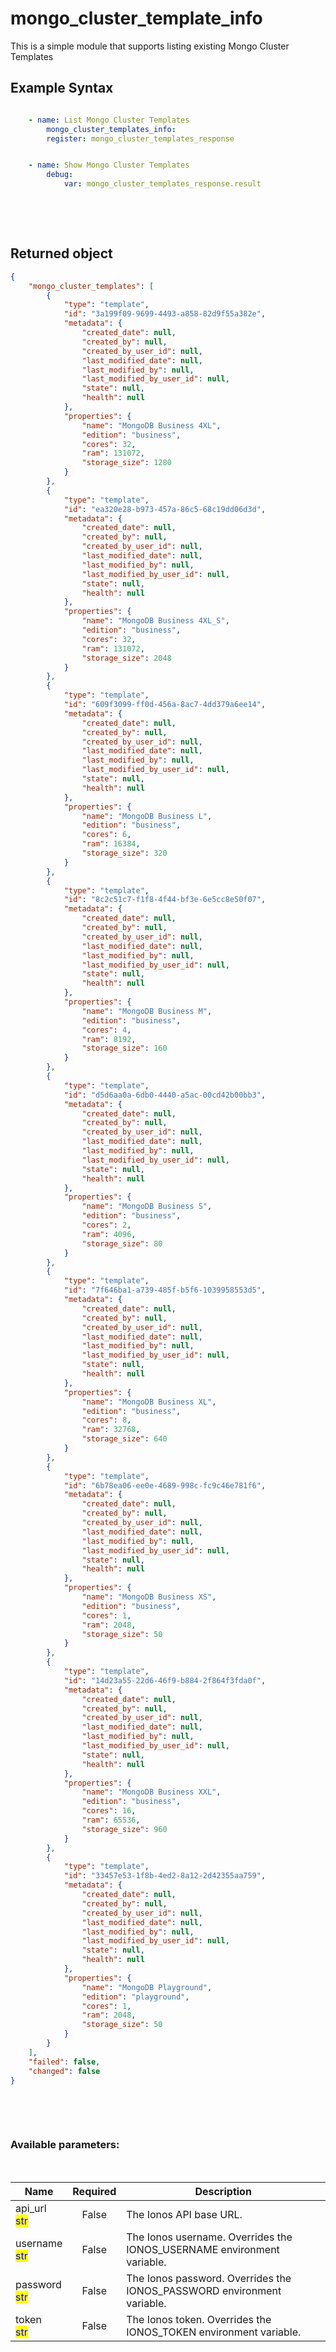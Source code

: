 # mongo_cluster_template_info

This is a simple module that supports listing existing Mongo Cluster Templates

## Example Syntax


```yaml

    - name: List Mongo Cluster Templates
        mongo_cluster_templates_info:
        register: mongo_cluster_templates_response


    - name: Show Mongo Cluster Templates
        debug:
            var: mongo_cluster_templates_response.result

```

&nbsp;

&nbsp;
## Returned object
```json
{
    "mongo_cluster_templates": [
        {
            "type": "template",
            "id": "3a199f09-9699-4493-a858-82d9f55a382e",
            "metadata": {
                "created_date": null,
                "created_by": null,
                "created_by_user_id": null,
                "last_modified_date": null,
                "last_modified_by": null,
                "last_modified_by_user_id": null,
                "state": null,
                "health": null
            },
            "properties": {
                "name": "MongoDB Business 4XL",
                "edition": "business",
                "cores": 32,
                "ram": 131072,
                "storage_size": 1280
            }
        },
        {
            "type": "template",
            "id": "ea320e28-b973-457a-86c5-68c19dd06d3d",
            "metadata": {
                "created_date": null,
                "created_by": null,
                "created_by_user_id": null,
                "last_modified_date": null,
                "last_modified_by": null,
                "last_modified_by_user_id": null,
                "state": null,
                "health": null
            },
            "properties": {
                "name": "MongoDB Business 4XL_S",
                "edition": "business",
                "cores": 32,
                "ram": 131072,
                "storage_size": 2048
            }
        },
        {
            "type": "template",
            "id": "609f3099-ff0d-456a-8ac7-4dd379a6ee14",
            "metadata": {
                "created_date": null,
                "created_by": null,
                "created_by_user_id": null,
                "last_modified_date": null,
                "last_modified_by": null,
                "last_modified_by_user_id": null,
                "state": null,
                "health": null
            },
            "properties": {
                "name": "MongoDB Business L",
                "edition": "business",
                "cores": 6,
                "ram": 16384,
                "storage_size": 320
            }
        },
        {
            "type": "template",
            "id": "8c2c51c7-f1f8-4f44-bf3e-6e5cc8e50f07",
            "metadata": {
                "created_date": null,
                "created_by": null,
                "created_by_user_id": null,
                "last_modified_date": null,
                "last_modified_by": null,
                "last_modified_by_user_id": null,
                "state": null,
                "health": null
            },
            "properties": {
                "name": "MongoDB Business M",
                "edition": "business",
                "cores": 4,
                "ram": 8192,
                "storage_size": 160
            }
        },
        {
            "type": "template",
            "id": "d5d6aa0a-6db0-4440-a5ac-00cd42b00bb3",
            "metadata": {
                "created_date": null,
                "created_by": null,
                "created_by_user_id": null,
                "last_modified_date": null,
                "last_modified_by": null,
                "last_modified_by_user_id": null,
                "state": null,
                "health": null
            },
            "properties": {
                "name": "MongoDB Business S",
                "edition": "business",
                "cores": 2,
                "ram": 4096,
                "storage_size": 80
            }
        },
        {
            "type": "template",
            "id": "7f646ba1-a739-485f-b5f6-1039958553d5",
            "metadata": {
                "created_date": null,
                "created_by": null,
                "created_by_user_id": null,
                "last_modified_date": null,
                "last_modified_by": null,
                "last_modified_by_user_id": null,
                "state": null,
                "health": null
            },
            "properties": {
                "name": "MongoDB Business XL",
                "edition": "business",
                "cores": 8,
                "ram": 32768,
                "storage_size": 640
            }
        },
        {
            "type": "template",
            "id": "6b78ea06-ee0e-4689-998c-fc9c46e781f6",
            "metadata": {
                "created_date": null,
                "created_by": null,
                "created_by_user_id": null,
                "last_modified_date": null,
                "last_modified_by": null,
                "last_modified_by_user_id": null,
                "state": null,
                "health": null
            },
            "properties": {
                "name": "MongoDB Business XS",
                "edition": "business",
                "cores": 1,
                "ram": 2048,
                "storage_size": 50
            }
        },
        {
            "type": "template",
            "id": "14d23a55-22d6-46f9-b884-2f864f3fda0f",
            "metadata": {
                "created_date": null,
                "created_by": null,
                "created_by_user_id": null,
                "last_modified_date": null,
                "last_modified_by": null,
                "last_modified_by_user_id": null,
                "state": null,
                "health": null
            },
            "properties": {
                "name": "MongoDB Business XXL",
                "edition": "business",
                "cores": 16,
                "ram": 65536,
                "storage_size": 960
            }
        },
        {
            "type": "template",
            "id": "33457e53-1f8b-4ed2-8a12-2d42355aa759",
            "metadata": {
                "created_date": null,
                "created_by": null,
                "created_by_user_id": null,
                "last_modified_date": null,
                "last_modified_by": null,
                "last_modified_by_user_id": null,
                "state": null,
                "health": null
            },
            "properties": {
                "name": "MongoDB Playground",
                "edition": "playground",
                "cores": 1,
                "ram": 2048,
                "storage_size": 50
            }
        }
    ],
    "failed": false,
    "changed": false
}

```

&nbsp;

&nbsp;
### Available parameters:
&nbsp;

<table data-full-width="true">
  <thead>
    <tr>
      <th width="22.8vw">Name</th>
      <th width="10.8vw" align="center">Required</th>
      <th>Description</th>
    </tr>
  </thead>
  <tbody>
  <tr>
  <td>api_url<br/><mark style="color:blue;">str</mark></td>
  <td align="center">False</td>
  <td>The Ionos API base URL.</td>
  </tr>
  <tr>
  <td>username<br/><mark style="color:blue;">str</mark></td>
  <td align="center">False</td>
  <td>The Ionos username. Overrides the IONOS_USERNAME environment variable.</td>
  </tr>
  <tr>
  <td>password<br/><mark style="color:blue;">str</mark></td>
  <td align="center">False</td>
  <td>The Ionos password. Overrides the IONOS_PASSWORD environment variable.</td>
  </tr>
  <tr>
  <td>token<br/><mark style="color:blue;">str</mark></td>
  <td align="center">False</td>
  <td>The Ionos token. Overrides the IONOS_TOKEN environment variable.</td>
  </tr>
  </tbody>
</table>
